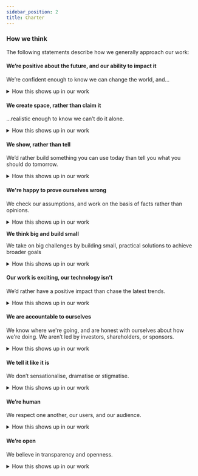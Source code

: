 ```yaml
---
sidebar_position: 2
title: Charter
---
```

### How we think

The following statements describe how we generally approach our work:

#### **We’re positive about the future, and our ability to impact it**

We’re confident enough to know we can change the world, and… 

<details data-variant="plain">
<summary>How this shows up in our work</summary>
* We share a vision of the future we’re aiming for  
* We tackle challenges others ignore or avoid
</details>

#### **We create space, rather than claim it**

…realistic enough to know we can’t do it alone. 

<details data-variant="plain">
<summary>How this shows up in our work</summary>
* Collaborate and support, rather than compete.  
* Work to strengthen the entire ecosystem.   
* Make our work available, accessible and affordable
</details>

#### **We show, rather than tell**

We’d rather build something you can use today than tell you what you should do tomorrow. 

<details data-variant="plain">
<summary>How this shows up in our work</summary>
* Influence through action  
* Ship in small increments and keep momentum.  
* Keep shipping, even when imperfect.
</details>

#### **We're happy to prove ourselves wrong**

We check our assumptions, and work on the basis of facts rather than opinions. 

<details data-variant="plain">
<summary>How this shows up in our work</summary>
* Run experiments, measure results, and adjust course.  
* Talk openly about failures as well as successes.  
* Change approach when evidence tells us to.
</details>

**We think big and build small**

We take on big challenges by building small, practical solutions to achieve broader goals 

<details data-variant="plain">
<summary>How this shows up in our work</summary>
* Tackle systemic problems  
* Support domains others ignore  
* Link our work, no matter how small, back to our vision
</details>

#### **Our work is exciting, our technology isn’t**

We’d rather have a positive impact than chase the latest trends. 

<details data-variant="plain">
<summary>How this shows up in our work</summary>
* Build the simplest version, avoiding unnecessary complexity.  
* Don’t chase novelty or trends for their own sake.  
* Value legibility and maintainability.
</details>

#### **We are accountable to ourselves**

We know where we're going, and are honest with ourselves about how we're doing. We aren’t led by investors, shareholders, or sponsors. 

<details data-variant="plain">
<summary>How this shows up in our work</summary>
* Choose impact over volume or vanity metrics.  
* Keep costs and scope under control.  
* Say no to opportunities when they don’t align with our goals. 
</details>

#### **We tell it like it is**

We don’t sensationalise, dramatise or stigmatise. 

<details data-variant="plain">
<summary>How this shows up in our work</summary>
* Talk about unpopular, controversial, or systemic issues, but  
* We seek to understand and rationalise, rather than point the finger.  
* We don’t use fear, uncertainty, or doubt, to drive change.
</details>

#### **We’re human**

We respect one another, our users, and our audience.

<details data-variant="plain">
<summary>How this shows up in our work</summary>
* Trust people to act responsibly, and expect the same in return.  
* Speak plainly and communicate honestly.  
* Listen and reflect before speaking.
</details>

#### **We’re open**

We believe in transparency and openness. 

<details data-variant="plain">
<summary>How this shows up in our work</summary>
* We use and contribute to openly licenced software and data.
* We share our work broadly and publicly.
* We do what we say we will.
</details>